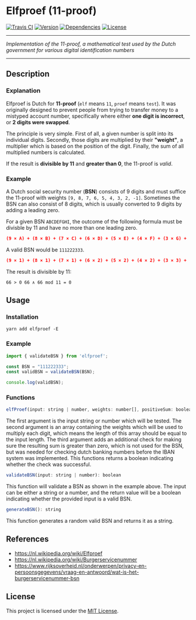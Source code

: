 # Elfproef (11-proof)

[![Travis CI](https://img.shields.io/travis/com/MrLuit/elfproef.svg?style=flat-square)](https://travis-ci.com/MrLuit/elfproef)
[![Version](https://img.shields.io/npm/v/elfproef.svg?style=flat-square)](https://www.npmjs.com/package/elfproef)
[![Dependencies](https://img.shields.io/david/MrLuit/elfproef.svg?style=flat-square)](https://david-dm.org/MrLuit/elfproef)
[![License](https://img.shields.io/github/license/MrLuit/elfproef.svg?style=flat-square)](https://github.com/MrLuit/elfproef/blob/master/LICENSE)

------

_Implementation of the 11-proof, a mathematical test used by the Dutch government for various digital identification numbers_

------

## Description

### Explanation
Elfproef is Dutch for **11-proof** (`elf` means `11`, `proef` means `test`). It was originally designed to prevent people from trying to transfer money to a mistyped account number, specifically where either **one digit is incorrect**, or **2 digits were swapped**.

The principle is very simple. First of all, a given number is split into its individual digits. Secondly, those digits are multiplied by their **"weight"**, a multiplier which is based on the position of the digit. Finally, the sum of all multiplied numbers is calculated. 

If the result is **divisible by 11** and **greater than 0**, the 11-proof is _valid_.

### Example
A Dutch social security number (**BSN**) consists of 9 digits and must suffice the 11-proof with weights `[9, 8, 7, 6, 5, 4, 3, 2, -1]`. Sometimes the BSN can also consist of 8 digits, which is usually converted to 9 digits by adding a leading zero.

For a given BSN `ABCDEFGHI`, the outcome of the following formula must be divisble by 11 and have no more than one leading zero.

```json
(9 × A) + (8 × B) + (7 × C) + (6 × D) + (5 × E) + (4 × F) + (3 × G) + (2 × H) + (-1 × I)
```

A valid BSN would be `111222333`. 
```json
(9 × 1) + (8 × 1) + (7 × 1) + (6 × 2) + (5 × 2) + (4 × 2) + (3 × 3) + (2 × 3) + (-1 × 3) = 66
```

The result is divisible by 11: 

`66 > 0 66 ∧ 66 mod 11 = 0`

## Usage

### Installation
`yarn add elfproef -E`

### Example
```javascript
import { validateBSN } from 'elfproef';

const BSN = "111222333";
const validBSN = validateBSN(BSN);

console.log(validBSN);
```

### Functions
```javascript
elfProef(input: string | number, weights: number[], positiveSum: boolean): boolean
```
The first argument is the input string or number which will be tested. The second argument is an array containing the weights which will be used to multiply each digit, which means the length of this array should be equal to the input length. The third argument adds an additional check for making sure the resulting sum is greater than zero, which is not used for the BSN, but was needed for checking dutch banking numbers before the IBAN system was implemented. This functions returns a boolean indicating whether the check was successful.
```javascript
validateBSN(input: string | number): boolean
```
This function will validate a BSN as shown in the example above. The input can be either a string or a number, and the return value will be a boolean indicating whether the provided input is a valid BSN.
```javascript
generateBSN(): string
```
This function generates a random valid BSN and returns it as a string.


## References
- https://nl.wikipedia.org/wiki/Elfproef
- https://nl.wikipedia.org/wiki/Burgerservicenummer
- https://www.rijksoverheid.nl/onderwerpen/privacy-en-persoonsgegevens/vraag-en-antwoord/wat-is-het-burgerservicenummer-bsn

## License

This project is licensed under the [MIT License](https://github.com/MrLuit/elfproef/blob/master/LICENSE). 